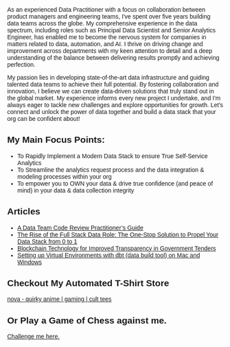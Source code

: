 
<html>
<head>
<style>
body {
  font-family: Arial, sans-serif;
}
  
.intro-text {
  font-family: 'Arial', sans-serif;
  font-size: 18px;
  line-height: 1.6;
  margin-bottom: 20px;
}

.articles-section {
  font-family: 'Roboto', sans-serif;
  font-size: 18px;
  line-height: 2;
}

.articles-section a {
  color: #1a73e8;
  text-decoration: none;
}

.articles-section a:hover {
  text-decoration: underline;
}

</style>
<link href="https://fonts.googleapis.com/css?family=Roboto&display=swap" rel="stylesheet">
</head>
<body>
<p class="intro-text">
    As an experienced Data Practitioner with a focus on collaboration between product managers and engineering teams, I've spent over five years building data teams across the globe. My comprehensive experience in the data spectrum, including roles such as Principal Data Scientist and Senior Analytics Engineer, has enabled me to become the nervous system for companies in matters related to data, automation, and AI. I thrive on driving change and improvement across departments with my keen attention to detail and a deep understanding of the balance between delivering results promptly and achieving perfection.
  </p>

  <p class="intro-text">
    My passion lies in developing state-of-the-art data infrastructure and guiding talented data teams to achieve their full potential. By fostering collaboration and innovation, I believe we can create data-driven solutions that truly stand out in the global market. My experience informs every new project I undertake, and I'm always eager to tackle new challenges and explore opportunities for growth. Let's connect and unlock the power of data together and build a data stack that your org can be confident about!
  </p>
  
  <p class="intro-text">
    <h2 class="articles-section">My Main Focus Points:</h2>
  <div class="articles-section">
    <ul>
    <li>To Rapidly Implement a Modern Data Stack to ensure True Self-Service Analytics</li>
    <li>To Streamline the analytics request process and the data integration & modeling processes within your org</li>
    <li>To empower you to OWN your data & drive true confidence (and peace of mind) in your data & data collection integrity</li>
    </ul>
    </div>
  </p>
  
  
  
<h2 class="articles-section">Articles</h2>
<div class="articles-section">
  <ul>
    <li><a href="https://medium.com/@donovanmaree/a-data-team-code-review-practitioners-guide-88abf3720cc1">A Data Team Code Review Practitioner’s Guide</a></li>
    <li><a href="https://medium.com/@donovanmaree/the-rise-of-the-full-stack-data-role-the-one-stop-solution-to-propel-your-data-stack-from-0-to-1-ae6c80591df2">The Rise of the Full Stack Data Role: The One-Stop Solution to Propel Your Data Stack from 0 to 1</a></li>
    <li><a href="https://medium.com/@donovanmaree/blockchain-technology-for-improved-transparency-in-government-tenders-eb656a88d177">Blockchain Technology for Improved Transparency in Government Tenders</a></li>
    <li><a href="https://medium.com/@donovanmaree/setting-up-virtual-environments-with-dbt-data-build-tool-on-mac-and-windows-3d62fec4aeb1">Setting up Virtual Environments with dbt (data build tool) on Mac and Windows</a></li>
  </ul>
  
 <h2 class="articles-section">Checkout My Automated T-Shirt Store</h2>
  <a href="https://www.nova.co.za">nova - quirky anime | gaming | cult tees</a>
  
 <h2 class="articles-section">Or Play a Game of Chess against me.</h2>
  <a href="https://play.chess.com/MPzvo">Challenge me here.</a>
  

</div>

  
 
